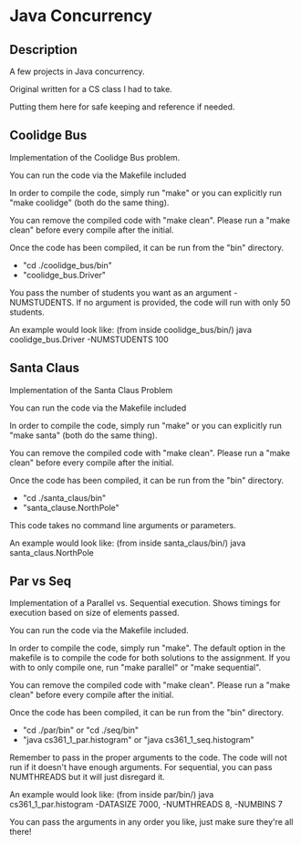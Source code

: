 Java Concurrency
===================

Description
------------
A few projects in Java concurrency.

Original written for a CS class I had to take.

Putting them here for safe keeping and reference if needed.

Coolidge Bus
------------
Implementation of the Coolidge Bus problem.

You can run the code via the Makefile included

In order to compile the code, simply run "make" or you can explicitly run
"make coolidge" (both do the same thing).

You can remove the compiled code with "make clean".
Please run a "make clean" before every compile after the initial.

Once the code has been compiled, it can be run from the "bin"
directory.
  - "cd ./coolidge_bus/bin"
  - "coolidge_bus.Driver"

You pass the number of students you want as an argument -NUMSTUDENTS.
If no argument is provided, the code will run with only 50 students.

An example would look like:
  (from inside coolidge_bus/bin/) java coolidge_bus.Driver -NUMSTUDENTS 100

Santa Claus
------------
Implementation of the Santa Claus Problem

You can run the code via the Makefile included

In order to compile the code, simply run "make" or you can explicitly run
"make santa" (both do the same thing).

You can remove the compiled code with "make clean".
Please run a "make clean" before every compile after the initial.

Once the code has been compiled, it can be run from the "bin"
directory.
  - "cd ./santa_claus/bin"
  - "santa_clause.NorthPole"

This code takes no command line arguments or parameters.

An example would look like:
  (from inside santa_claus/bin/) java santa_claus.NorthPole

Par vs Seq
------------
Implementation of a Parallel vs. Sequential execution.
Shows timings for execution based on size of elements passed.

You can run the code via the Makefile included.

In order to compile the code, simply run "make".
The default option in the makefile is to compile the code for both
solutions to the assignment.  If you with to only compile one, run
"make parallel" or "make sequential".

You can remove the compiled code with "make clean".
Please run a "make clean" before every compile after the initial.

Once the code has been compiled, it can be run from the "bin"
directory.
  - "cd ./par/bin" or "cd ./seq/bin"
  - "java cs361_1_par.histogram" or "java cs361_1_seq.histogram"

Remember to pass in the proper arguments to the code.
The code will not run if it doesn't have enough arguments.
For sequential, you can pass NUMTHREADS but it will just disregard it.

An example would look like:
  (from inside par/bin/) java cs361_1_par.histogram -DATASIZE 7000, -NUMTHREADS 8, -NUMBINS 7

You can pass the arguments in any order you like, just make sure they're
all there!
